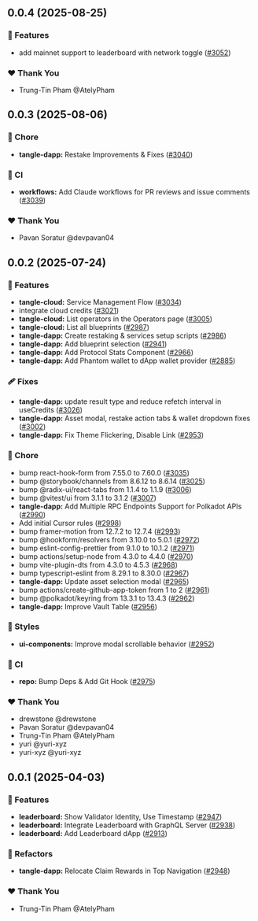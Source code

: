 ## 0.0.4 (2025-08-25)

### 🚀 Features

- add mainnet support to leaderboard with network toggle ([#3052](https://github.com/tangle-network/dapp/pull/3052))

### ❤️ Thank You

- Trung-Tin Pham @AtelyPham

## 0.0.3 (2025-08-06)

### 🏡 Chore

- **tangle-dapp:** Restake Improvements & Fixes ([#3040](https://github.com/tangle-network/dapp/pull/3040))

### 🤖 CI

- **workflows:** Add Claude workflows for PR reviews and issue comments ([#3039](https://github.com/tangle-network/dapp/pull/3039))

### ❤️ Thank You

- Pavan Soratur @devpavan04

## 0.0.2 (2025-07-24)

### 🚀 Features

- **tangle-cloud:** Service Management Flow ([#3034](https://github.com/tangle-network/dapp/pull/3034))
- integrate cloud credits ([#3021](https://github.com/tangle-network/dapp/pull/3021))
- **tangle-cloud:** List operators in the Operators page ([#3005](https://github.com/tangle-network/dapp/pull/3005))
- **tangle-cloud:** List all blueprints ([#2987](https://github.com/tangle-network/dapp/pull/2987))
- **tangle-dapp:** Create restaking & services setup scripts ([#2986](https://github.com/tangle-network/dapp/pull/2986))
- **tangle-dapp:** Add blueprint selection ([#2941](https://github.com/tangle-network/dapp/pull/2941))
- **tangle-dapp:** Add Protocol Stats Component ([#2966](https://github.com/tangle-network/dapp/pull/2966))
- **tangle-dapp:** Add Phantom wallet to dApp wallet provider ([#2885](https://github.com/tangle-network/dapp/pull/2885))

### 🩹 Fixes

- **tangle-dapp:** update result type and reduce refetch interval in useCredits ([#3026](https://github.com/tangle-network/dapp/pull/3026))
- **tangle-dapp:** Asset modal, restake action tabs & wallet dropdown fixes ([#3002](https://github.com/tangle-network/dapp/pull/3002))
- **tangle-dapp:** Fix Theme Flickering, Disable Link ([#2953](https://github.com/tangle-network/dapp/pull/2953))

### 🏡 Chore

- bump react-hook-form from 7.55.0 to 7.60.0 ([#3035](https://github.com/tangle-network/dapp/pull/3035))
- bump @storybook/channels from 8.6.12 to 8.6.14 ([#3025](https://github.com/tangle-network/dapp/pull/3025))
- bump @radix-ui/react-tabs from 1.1.4 to 1.1.9 ([#3006](https://github.com/tangle-network/dapp/pull/3006))
- bump @vitest/ui from 3.1.1 to 3.1.2 ([#3007](https://github.com/tangle-network/dapp/pull/3007))
- **tangle-dapp:** Add Multiple RPC Endpoints Support for Polkadot APIs ([#2990](https://github.com/tangle-network/dapp/pull/2990))
- Add initial Cursor rules ([#2998](https://github.com/tangle-network/dapp/pull/2998))
- bump framer-motion from 12.7.2 to 12.7.4 ([#2993](https://github.com/tangle-network/dapp/pull/2993))
- bump @hookform/resolvers from 3.10.0 to 5.0.1 ([#2972](https://github.com/tangle-network/dapp/pull/2972))
- bump eslint-config-prettier from 9.1.0 to 10.1.2 ([#2971](https://github.com/tangle-network/dapp/pull/2971))
- bump actions/setup-node from 4.3.0 to 4.4.0 ([#2970](https://github.com/tangle-network/dapp/pull/2970))
- bump vite-plugin-dts from 4.3.0 to 4.5.3 ([#2968](https://github.com/tangle-network/dapp/pull/2968))
- bump typescript-eslint from 8.29.1 to 8.30.0 ([#2967](https://github.com/tangle-network/dapp/pull/2967))
- **tangle-dapp:** Update asset selection modal ([#2965](https://github.com/tangle-network/dapp/pull/2965))
- bump actions/create-github-app-token from 1 to 2 ([#2961](https://github.com/tangle-network/dapp/pull/2961))
- bump @polkadot/keyring from 13.3.1 to 13.4.3 ([#2962](https://github.com/tangle-network/dapp/pull/2962))
- **tangle-dapp:** Improve Vault Table ([#2956](https://github.com/tangle-network/dapp/pull/2956))

### 🎨 Styles

- **ui-components:** Improve modal scrollable behavior ([#2952](https://github.com/tangle-network/dapp/pull/2952))

### 🤖 CI

- **repo:** Bump Deps & Add Git Hook ([#2975](https://github.com/tangle-network/dapp/pull/2975))

### ❤️ Thank You

- drewstone @drewstone
- Pavan Soratur @devpavan04
- Trung-Tin Pham @AtelyPham
- yuri @yuri-xyz
- yuri-xyz @yuri-xyz

## 0.0.1 (2025-04-03)

### 🚀 Features

- **leaderboard:** Show Validator Identity, Use Timestamp ([#2947](https://github.com/tangle-network/dapp/pull/2947))
- **leaderboard:** Integrate Leaderboard with GraphQL Server ([#2938](https://github.com/tangle-network/dapp/pull/2938))
- **leaderboard:** Add Leaderboard dApp ([#2913](https://github.com/tangle-network/dapp/pull/2913))

### 💅 Refactors

- **tangle-dapp:** Relocate Claim Rewards in Top Navigation ([#2948](https://github.com/tangle-network/dapp/pull/2948))

### ❤️ Thank You

- Trung-Tin Pham @AtelyPham